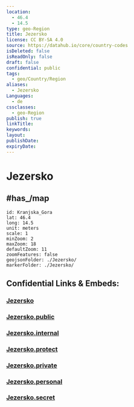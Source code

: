 ```yaml
---
location:
  - 46.4
  - 14.5
type: geo-Region
title: Jezersko
license: CC BY-SA 4.0
source: https://datahub.io/core/country-codes
isDeleted: false
isReadOnly: false
draft: false
confidential: public
tags:
  - geo/Country/Region
aliases:
  - Jezersko
Languages:
  - de
cssclasses:
  - geo-Region
publish: true
linkTitle:
keywords:
layout:
publishDate:
expiryDate:
---
```


# Jezersko

## #has_/map 

```leaflet
id: Kranjska_Gora
lat: 46.4
long: 14.5
unit: meters
scale: 1
minZoom: 2 
maxZoom: 18
defaultZoom: 11
zoomFeatures: false 
geojsonFolder: ./Jezersko/
markerFolder: ./Jezersko/
```


## Confidential Links & Embeds: 

### [Jezersko](/_Standards/Earth/Continent/Europe/Europe~Central/Slovenia/Regions~Slovenia/Gorenjska/counties~Gorenjska/Jezersko.md) 

### [Jezersko.public](/_public/Earth/Continent/Europe/Europe~Central/Slovenia/Regions~Slovenia/Gorenjska/counties~Gorenjska/Jezersko.public.md) 

### [Jezersko.internal](/_internal/Earth/Continent/Europe/Europe~Central/Slovenia/Regions~Slovenia/Gorenjska/counties~Gorenjska/Jezersko.internal.md) 

### [Jezersko.protect](/_protect/Earth/Continent/Europe/Europe~Central/Slovenia/Regions~Slovenia/Gorenjska/counties~Gorenjska/Jezersko.protect.md) 

### [Jezersko.private](/_private/Earth/Continent/Europe/Europe~Central/Slovenia/Regions~Slovenia/Gorenjska/counties~Gorenjska/Jezersko.private.md) 

### [Jezersko.personal](/_personal/Earth/Continent/Europe/Europe~Central/Slovenia/Regions~Slovenia/Gorenjska/counties~Gorenjska/Jezersko.personal.md) 

### [Jezersko.secret](/_secret/Earth/Continent/Europe/Europe~Central/Slovenia/Regions~Slovenia/Gorenjska/counties~Gorenjska/Jezersko.secret.md)


